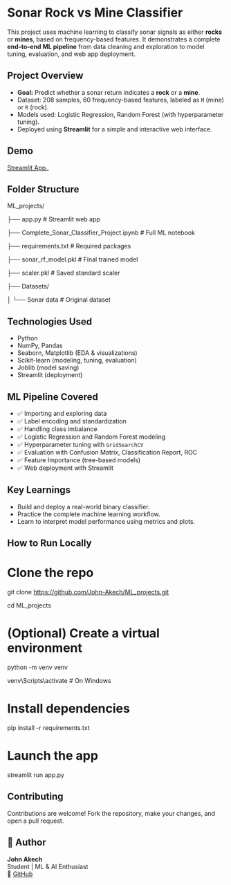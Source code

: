 #  Sonar Rock vs Mine Classifier

This project uses machine learning to classify sonar signals as either **rocks** or **mines**, based on frequency-based features. It demonstrates a complete **end-to-end ML pipeline** from data cleaning and exploration to model tuning, evaluation, and web app deployment.



##  Project Overview

-  **Goal:** Predict whether a sonar return indicates a **rock** or a **mine**.
-  Dataset: 208 samples, 60 frequency-based features, labeled as `M` (mine) or `R` (rock).
-  Models used: Logistic Regression, Random Forest (with hyperparameter tuning).
-  Deployed using **Streamlit** for a simple and interactive web interface.


##  Demo

 [Streamlit App](https://mlprojectsgit-p2cazmzdyupyrdbx2brfgz.streamlit.app/)_


##  Folder Structure

ML_projects/

├── app.py                         # Streamlit web app

├── Complete_Sonar_Classifier_Project.ipynb  # Full ML notebook

├── requirements.txt              # Required packages

├── sonar_rf_model.pkl            # Final trained model

├── scaler.pkl                    # Saved standard scaler

├── Datasets/

│   └── Sonar data                # Original dataset


##  Technologies Used

- Python
- NumPy, Pandas
- Seaborn, Matplotlib (EDA & visualizations)
- Scikit-learn (modeling, tuning, evaluation)
- Joblib (model saving)
- Streamlit (deployment)


##  ML Pipeline Covered

- ✅ Importing and exploring data  
- ✅ Label encoding and standardization  
- ✅ Handling class imbalance  
- ✅ Logistic Regression and Random Forest modeling  
- ✅ Hyperparameter tuning with `GridSearchCV`  
- ✅ Evaluation with Confusion Matrix, Classification Report, ROC  
- ✅ Feature Importance (tree-based models)  
- ✅ Web deployment with Streamlit


##  Key Learnings

- Build and deploy a real-world binary classifier.
- Practice the complete machine learning workflow.
- Learn to interpret model performance using metrics and plots.


## How to Run Locally

# Clone the repo

git clone https://github.com/John-Akech/ML_projects.git

cd ML_projects

# (Optional) Create a virtual environment

python -m venv venv

venv\Scripts\activate  # On Windows

# Install dependencies

pip install -r requirements.txt

# Launch the app

streamlit run app.py


##  Contributing

Contributions are welcome! Fork the repository, make your changes, and open a pull request.


## 👤 Author

**John Akech**  
Student | ML & AI Enthusiast  
🔗 [GitHub](https://github.com/John-Akech)
